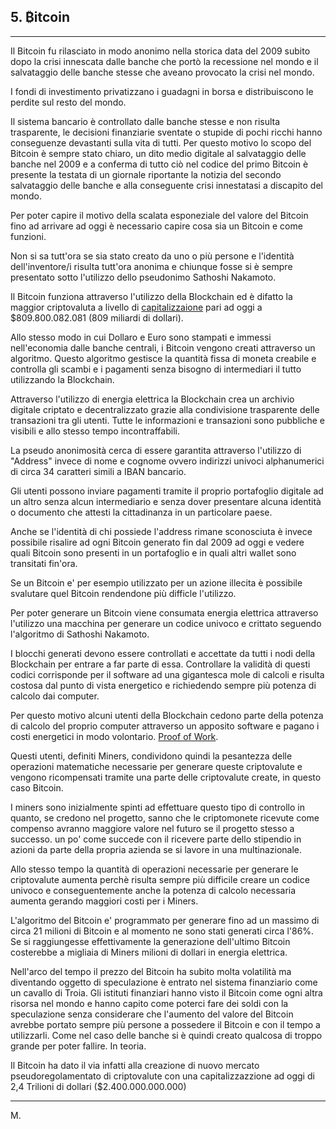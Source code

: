 ## 5. ₿itcoin
---

Il Bitcoin fu rilasciato in modo anonimo nella storica data del 2009 subito dopo la crisi innescata dalle banche che portò la recessione nel mondo e il salvataggio delle banche stesse che aveano provocato la crisi nel mondo.

I fondi di investimento privatizzano i guadagni in borsa e distribuiscono le perdite sul resto del mondo.

Il sistema bancario è controllato dalle banche stesse e non risulta trasparente, le decisioni finanziarie sventate o stupide di pochi ricchi hanno conseguenze devastanti sulla vita di tutti.
Per questo motivo lo scopo del Bitcoin è sempre stato chiaro, un dito medio digitale al salvataggio delle banche nel 2009 e a conferma di tutto ciò nel codice del primo Bitcoin è presente la testata di un giornale riportante la notizia del secondo salvataggio delle banche e alla conseguente crisi innestatasi a discapito del mondo.

Per poter capire il motivo della scalata esponeziale del valore del Bitcoin fino ad arrivare ad oggi è necessario capire cosa sia un Bitcoin e come funzioni.

Non si sa tutt'ora se sia stato creato da uno o più persone e l'identità dell'inventore/i risulta tutt'ora anonima e chiunque fosse si è sempre presentato sotto l'utilizzo dello pseudonimo Sathoshi Nakamoto.

Il Bitcoin funziona attraverso l'utilizzo della Blockchain ed è difatto la maggior criptovaluta a livello di [capitalizzaione](https://www.meteofinanza.com/capitalizzazione-di-mercato/) pari ad oggi a $809.800.082.081 (809 miliardi di dollari).

Allo stesso modo in cui Dollaro e Euro sono stampati e immessi nell'economia dalle banche centrali, i Bitcoin vengono creati attraverso un algoritmo.
Questo algoritmo gestisce la quantità fissa di moneta creabile e controlla gli scambi e i pagamenti senza bisogno di intermediari il tutto utilizzando la Blockchain.

Attraverso l'utilizzo di energia elettrica la Blockchain crea un archivio digitale criptato e decentralizzato grazie alla condivisione trasparente delle transazioni tra gli utenti. Tutte le informazioni e transazioni sono pubbliche e visibili e allo stesso tempo incontraffabili. 

La pseudo anonimosità cerca di essere garantita attraverso l'utilizzo di "Address" invece di nome e cognome ovvero indirizzi univoci alphanumerici di circa 34 caratteri simili a IBAN bancario.

Gli utenti possono inviare pagamenti tramite il proprio portafoglio digitale ad un altro senza alcun intermediario e senza dover presentare alcuna identità o documento che attesti la cittadinanza in un particolare paese.

Anche se l'identità di chi possiede l'address rimane sconosciuta è invece possibile risalire ad ogni Bitcoin generato fin dal 2009 ad oggi e vedere quali Bitcoin sono presenti in un portafoglio e in quali altri wallet sono transitati fin'ora.

Se un Bitcoin e' per esempio utilizzato per un azione illecita è possibile svalutare quel Bitcoin rendendone più difficle l'utilizzo.

Per poter generare un Bitcoin viene consumata energia elettrica attraverso l'utilizzo una macchina per generare un codice univoco e crittato seguendo l'algoritmo di Sathoshi Nakamoto.

I blocchi generati devono essere controllati e accettate da tutti i nodi della Blockchain per entrare a far parte di essa.
Controllare la validità di questi codici corrisponde per il software ad una gigantesca mole di calcoli e risulta costosa dal punto di vista energetico e richiedendo sempre più potenza di calcolo dai computer.

Per questo motivo alcuni utenti della Blockchain cedono parte della potenza di calcolo del proprio computer attraverso un apposito software e pagano i costi energetici in modo volontario. [Proof of Work](https://it.wikipedia.org/wiki/Proof-of-work).

Questi utenti, definiti Miners, condividono quindi la pesantezza delle operazioni matematiche necessarie per generare queste criptovalute e vengono ricompensati tramite una parte delle criptovalute create, in questo caso Bitcoin. 

I miners sono inizialmente spinti ad effettuare questo tipo di controllo in quanto, se credono nel progetto, sanno che le criptomonete ricevute come compenso avranno maggiore valore nel futuro se il progetto stesso a successo. un po' come succede con il ricevere parte dello stipendio in azioni da parte della propria azienda se si lavore in una multinazionale.

Allo stesso tempo la quantità di operazioni necessarie per generare le criptovalute aumenta perchè risulta sempre più difficile creare un codice univoco e conseguentemente anche la potenza di calcolo necessaria aumenta gerando maggiori costi per i Miners.

L'algoritmo del Bitcoin e' programmato per generare fino ad un massimo di circa 21 milioni di Bitcoin e al momento ne sono stati generati circa l'86%. 
Se si raggiungesse effettivamente la generazione dell'ultimo Bitcoin costerebbe a migliaia di Miners milioni di dollari in energia elettrica.

Nell'arco del tempo il prezzo del Bitcoin ha subito molta volatilità ma diventando oggetto di speculazione è entrato nel sistema finanziario come un cavallo di Troia.
Gli istituti finanziari hanno visto il Bitcoin come ogni altra risorsa nel mondo e hanno capito come poterci fare dei soldi con la speculazione senza considerare che l'aumento del valore del Bitcoin avrebbe portato sempre più persone a possedere il Bitcoin e con il tempo a utilizzarli.
Come nel caso delle banche si è quindi creato qualcosa di troppo grande per poter fallire. In teoria.

Il Bitcoin ha dato il via infatti alla creazione di nuovo mercato pseudoregolamentato di criptovalute con una capitalizzazzione ad oggi di 2,4 Trilioni di dollari ($2.400.000.000.000)

---
M.
